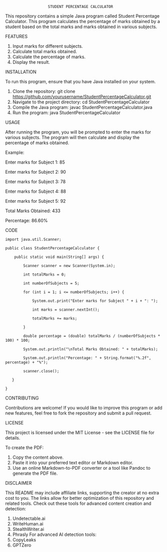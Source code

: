                        STUDENT PERCENTAGE CALCULATOR

This repository contains a simple Java program called Student Percentage Calculator. This program calculates the percentage of marks obtained by a student based on the total marks and marks obtained in various subjects.

FEATURES
1. Input marks for different subjects.
2. Calculate total marks obtained.
3. Calculate the percentage of marks.
4. Display the result.

INSTALLATION

To run this program, ensure that you have Java installed on your system.
1. Clone the repository:
git clone 	https://github.com/yourusername/StudentPercentageCalculator.git
2. Navigate to the project directory:
cd StudentPercentageCalculator
3. Compile the Java program:
javac StudentPercentageCalculator.java
4. Run the program:
java StudentPercentageCalculator

USAGE

After running the program, you will be prompted to enter the marks for various subjects. The program will then calculate and display the percentage of marks obtained.

Example:

Enter marks for Subject 1: 85

Enter marks for Subject 2: 90

Enter marks for Subject 3: 78

Enter marks for Subject 4: 88

Enter marks for Subject 5: 92

Total Marks Obtained: 433

Percentage: 86.60%

CODE


    import java.util.Scanner;

    public class StudentPercentageCalculator {

        public static void main(String[] args) {
    
            Scanner scanner = new Scanner(System.in);
        
            int totalMarks = 0;
        
            int numberOfSubjects = 5;
        
            for (int i = 1; i <= numberOfSubjects; i++) {
        
                System.out.print("Enter marks for Subject " + i + ": ");
            
                int marks = scanner.nextInt();
            
                totalMarks += marks;
        
            }
        
            double percentage = (double) totalMarks / (numberOfSubjects * 100) * 100;
        
            System.out.println("\nTotal Marks Obtained: " + totalMarks);
        
            System.out.println("Percentage: " + String.format("%.2f", percentage) + "%");
        
            scanner.close();
    
       }

    }

CONTRIBUTING

Contributions are welcome! If you would like to improve this program or add new features, feel free to fork the repository and submit a pull request.

LICENSE

This project is licensed under the MIT License - see the LICENSE file for details.

To create the PDF:

1. Copy the content above.
2. Paste it into your preferred text editor or Markdown editor.
3. Use an online Markdown-to-PDF converter or a tool like Pandoc to generate the PDF file.

DISCLAIMER

This README may include affiliate links, supporting the creator at no extra cost to you. The links allow for better optimization of this repository and related tools. Check out these tools for advanced content creation and detection:
1. Undetectable.ai
2. WriteHuman.ai
3. StealthWriter.ai
4. Phrasly
For advanced AI detection tools:
1. CopyLeaks
2. GPTZero
